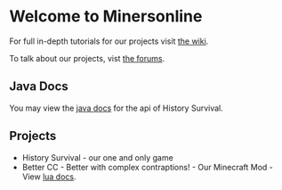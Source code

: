 # Welcome to Minersonline

For full in-depth tutorials for our projects visit [the wiki](/wiki).

To talk about our projects, vist [the forums](/forum).

## Java Docs
You may view the [java docs](/history_survival/javadoc/index.html) for the api of History Survival.

## Projects

* History Survival - our one and only game
* Better CC - Better with complex contraptions! - Our Minecraft Mod - View [lua docs](/better_cc/1.18/docs/lua/).